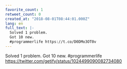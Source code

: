 ```yaml
---
favorite_count: 1
retweet_count: 0
created_at: "2018-08-01T08:44:01.000Z"
lang: en
full_text: |-
  Solved 1 problem.
  Got 10 new.
  #programmerlife https://t.co/D0DMo3OT0v
---
```


Solved 1 problem. Got 10 new. #programmerlife
<https://twitter.com/getify/status/1024499090082734080>
